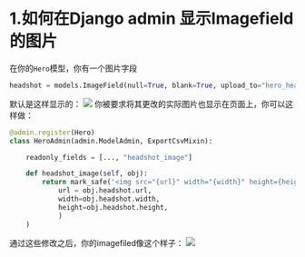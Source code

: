 # 1.如何在Django admin 显示Imagefield 的图片
在你的`Hero`模型，你有一个图片字段
```Python
headshot = models.ImageField(null=True, blank=True, upload_to="hero_headshots/")
```
默认是这样显示的：
![](https://books.agiliq.com/projects/django-admin-cookbook/en/latest/_images/imagefield.png)
你被要求将其更改的实际图片也显示在页面上，你可以这样做：
```Python
@admin.register(Hero)
class HeroAdmin(admin.ModelAdmin, ExportCsvMixin):

    readonly_fields = [..., "headshot_image"]

    def headshot_image(self, obj):
        return mark_safe('<img src="{url}" width="{width}" height={height} />'.format(
            url = obj.headshot.url,
            width=obj.headshot.width,
            height=obj.headshot.height,
            )
    )
```
通过这些修改之后，你的imagefiled像这个样子：
![](https://books.agiliq.com/projects/django-admin-cookbook/en/latest/_images/imagefield_fixed.png)
